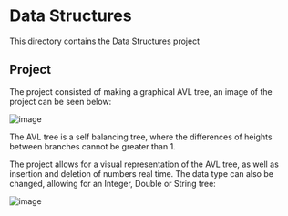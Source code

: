 # Data Structures

This directory contains the Data Structures project

## Project
The project consisted of making a graphical AVL tree, an image of the project can be seen below:

![image](https://user-images.githubusercontent.com/48959950/222854433-ad0b0818-c4d0-424d-a5ec-213ebab45233.png)

The AVL tree is a self balancing tree, where the differences of heights between branches cannot be greater than 1. 

The project allows for a visual representation of the AVL tree, as well as insertion and deletion of numbers real time.
The data type can also be changed, allowing for an Integer, Double or String tree:

![image](https://user-images.githubusercontent.com/48959950/222854215-62ab51ce-a0f6-4cb4-8a54-4152e75a40ec.png)

